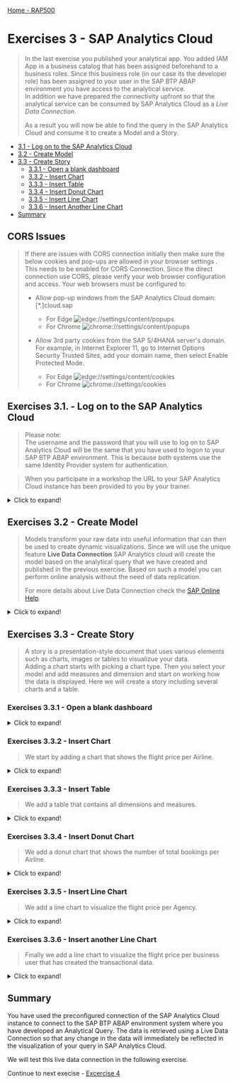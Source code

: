 [Home - RAP500](../../README.md#exercises)

# Exercises 3 - SAP Analytics Cloud
> In the last exercise you published your analytical app. You added IAM App in a business catalog that has been assigned beforehand to a business roles. Since this business role (in our case its the developer role) has been assigned to your user in the SAP BTP ABAP environment you have access to the analytical service.   
> In addition we have prepared the connectivity upfront so that the analytical service can be consumed by SAP Analytics Cloud as a *Live Data Connection*.
> 
> As a result you will now be able to find the query in the SAP Analytics Cloud and consume it to create a Model and a Story.

- [3.1 - Log on to the SAP Analytics Cloud](README.md#exercises-31---log-on-to-the-SAP-Analytics-Cloud)
- [3.2 - Create Model](README.md#exercises-32---create-model)  
- [3.3 - Create Story](README.md#exercises-33---create-story)  
   - [3.3.1 - Open a blank dashboard](README.md#exercises-331---Open-a-blank-dashboard)    
   - [3.3.2 - Insert Chart](README.md#exercises-332---insert-chart)    
   - [3.3.3 - Insert Table](README.md#exercises-333---insert-table)  
   - [3.3.4 - Insert Donut Chart](README.md#exercises-334---insert-donut-chart)  
   - [3.3.5 - Insert Line Chart](README.md#exercises-335---insert-line-chart) 
   - [3.3.6 - Insert Another Line Chart](README.md#exercises-336---insert-another-line-chart)
- [Summary](README.md#exercises/ex3#summary)   

## CORS Issues

> If there are issues with CORS connection initially then make sure the below cookies and pop-ups are allowed in your browser settings .
> This needs to be enabled for CORS Connection.
> Since the direct connection use CORS, please verify your web browser configuration and access.
> Your web browsers must be configured to:
>    -	Allow pop-up windows from the SAP Analytics Cloud domain: [*.]cloud.sap
>        - For Edge   ![edge://settings/content/popups](edge://settings/content/popups)
>        - For Chrome ![chrome://settings/content/popups](chrome://settings/content/popups)
>        
>    -	Allow 3rd party cookies from the SAP S/4HANA server's domain. For example, in Internet Explorer 11, go to Internet Options  Security  Trusted Sites, add your domain name, then select Enable Protected Mode.
>        -  For Edge ![edge://settings/content/cookies](edge://settings/content/cookies)
>        -  For Chrome ![chrome://settings/cookies](chrome://settings/cookies)


## Exercises 3.1. - Log on to the SAP Analytics Cloud

   > Please note:  
   > The username and the password that you will use to log on to SAP Analytics Cloud will be the same that you have used to logon to your SAP BTP ABAP environment. This is because both systems use the same Identity Provider system for authentication.
  
   > When you participate in a workshop the URL to your SAP Analytics Cloud instance has been provided to you by your trainer.   

<details>
  <summary>Click to expand!</summary>
  
1. Open the link to your SAP Analytics Cloud instance and use your username and password to connect to the SAP Analytics Cloud account.   
  
    ![login](images/2010.png)

[^Top of page](README.md) 

</details>

## Exercises 3.2 - Create Model

> Models transform your raw data into useful information that can then be used to create dynamic visualizations. Since we will use the unique feature **Live Data Connection** SAP Analytics cloud will create the model based on the analytical query that we have created and published in the previous exercise. 
> Based on such a model you can perform online analysis without the need of data replication.
> 
> For more details about Live Data Connection check the [SAP Online Help](https://help.sap.com/viewer/00f68c2e08b941f081002fd3691d86a7/release/en-US/5b4dad4d97664c41ae63bf1153e5e91e.html).  


<details>
  <summary>Click to expand!</summary>

1. Expand navigation bar by clicking on the **Hamburger icon**.

  ![navigation bar](images/2020.png)

2. Choose **Modeler** and then click **Live Data Model**

  ![live data](images/2030.png)

3. In the popup choose **SAP BW** for **System Type**

  ![system type](images/2040.png)
  
4. Choose **RAPWS** as **Connection** and login with your username and password that you use in the SAP BTP ABAP environment system in the second popup.

   > The connection **RAPWS** has been prepared beforehand. It uses a *communication arrangement* that has been created in the SAP BTP ABAP enviroment. The connection type is a *direct connection* that uses *SAML based Single Sign On*.  
   >  So when using this connection the user that is currently logged on to SAC in the browser will be used to authenticate to get access to the SAP BTP ABAP environment system that provides the analytical service.  

   >  Please note: If both systems do not use the same Identity Provider you will be prompted to enter your credentials of the SAP BTP ABAP environment system. Otherwise you will be automatically be logged on.  

  ![Logon screen that will popup if different IdP's are used](images/2050.png)
  
5. Select your created Query in the last exercise as **Data Source**. 

   > If your service does not show up in the list of available service you might have forgotten to press the button **Publish Locally** in your IAM app in ADT in [Excercise 2](../ex2/README.md).    
   

  ![data source](images/2060.png)
  
6. Click **OK** to continue. 
  
  ![ok](images/2070.png)
  
7. In the model you can check all Dimensions and Measures. Lets start with the measures.  

   > You can see all available measures and the number of decimal places that have been retrieved. 


  ![measures](images/2080.png)

8. We can also see the list of all dimensions that are part of the model. 

   > On the left hand side in the column *ID* we find the technical names of the dimension fields. The technical names are all UUIDs. This is because we used the annotation @Analytics.internalName: #LOCAL in all our dimension views. Using UUID's as technical names has benefits when the model is changed later.  
   > Right next to the technical names we find the descriptions of our dimension fields. The descriptions can be changed if wished or needed.  
   > Please note, that we are also able to group the dimensions by adding appropriate names in the column *Group*.  

  ![dimensions](images/2090.png)
  
  
9. Save the new model and enter the following values:

  - Name: **ZRAP500_####**
  - Description: **Model ####** 

  ![save](images/2100.png)
  
  Click **OK**

10. Check your model in the Modeler page. 

  ![modeler](images/2110.png)
  
  [^Top of page](README.md)
  
  </details>
  
  
## Exercises 3.3 - Create Story

> A story is a presentation-style document that uses various elements such as charts, images or tables to visualizue your data.  
> Adding a chart starts with picking a chart type. Then you select your model and add measures and dimension and start on working how the data is displayed.
> Here we will create a story including several charts and a table. 

### Exercises 3.3.1 - Open a blank dashboard

<details>
  <summary>Click to expand!</summary>

1. Expand navigation bar and click **Stories**.

  ![stories](images/2120.png)
  
2. Choose **Dashboard** as your template.

  ![template](images/2130.png)
  
3. A **Blank Dashboard** will be opened. 

  ![blank](images/2140.png)
  
4. Enter a **Dashboard Title** like **RAP500_####**.

   Now you can insert some charts or tables and use the model you created before based on your analytical query. 
 
[^Top of page](README.md) 

</details>

### Exercises 3.3.2 - Insert Chart

> We start by adding a chart that shows the flight price per Airline.

<details>
  <summary>Click to expand!</summary>
   
1. To insert a chart, click on the *chart icon* in the task menu and select your model with double clicking your model.

   ![insert chart](images/2150.png)
  
2. You can move the chart with click and drag around the page. 
  
   ![move chart](images/2160.png)

3. After you found a place for your chart, you need to add some measures and dimensions, which should be shown on the chart. You will find all settings on the right hand side under **Builder**.

   ![Builder](images/2170.png)

4. Open **+ Add Measure** and choose **Flight Price**. You will see the sum of all flight prices that have been booked on the chart.

   ![measure](images/2180.png)
  
5. Open **+ Add Dimension** and choose **Airline ID**. Now there is a chart which shows how the flight costs are distributed accross the different countries your customers live in.

   ![dimension](images/2190.png)
   
   > **Save your changes**  
   > Before adding more items to your story, you should save the story.
   
6. Click on save icon and choose **Save**.

    ![save](images/2250_small.png)
  
7. Enter following values and click **OK**

  - Name:  **RAP500_####_Story**
  - Description: **Story ###**
  
  ![story](images/2260.png)
  
8. You will find your new created story undre **Welcome to Stories**

  ![welcome](images/2270.png)

  [^Top of page](README.md)
  
 </details>

### Exercises 3.3.3 - Insert Table

> We add a table that contains all dimensions and measures.  

<details>
  <summary>Click to expand!</summary>
   
1. Go to your story and swich to the **Edit** mode by pressing the _Edit|View_ toggle button located in the upper right corner of the editor.

2. To insert a table, click on the *table icon*. A Table will be created and all dimensions and measures will be displayed. You can move the table, make it bigger. You can change dimensions and measures under **Builder**.
  
   ![table](images/2200.png)
  
   In the table you can find all data from your query, what you choose as **ROWS** or **COLUMNS**. We have just one dimension **CustomerCountry** in columns and all other dimensions are in rows. 

   ![columns](images/2210.png)
   
3. Click on save icon and choose **Save**.   

[^Top of page](README.md) 

</details>  

### Exercises 3.3.4 - Insert Donut Chart  

> We add a donut chart that shows the number of total bookings per Airline.

<details>
  <summary>Click to expand!</summary>
   
1. Insert another chart and choose **Donut** under **Builder -> Chart Structure**.

   ![donut](images/2220.png)
  
2. Choose **Total of Booking** under **+ Add Measure** and choose **Airline ID** under **Color** > **+ Add Dimension**. 

    > We now have a visualization how the booking costs are distributed accross the different airlines.  

    ![measure](images/2230.png)
   
    ![chart donut](images/2240.png)
    
3. Click on save icon and choose **Save**.    

[^Top of page](README.md) 

</details>


### Exercises 3.3.5 - Insert Line Chart  

> We add a line chart to visualize the flight price per Agency.

<details>
  <summary>Click to expand!</summary>
   
1. Insert another chart and choose **Line** under **Builder -> Chart Structure -> Trend** .

   ![line](images/2275.png)
  
2. Choose **Flight Price** under **+ Add Measure -> Left Y-Axis** and choose **Agency ID** under **+ Add Dimension**. 

    ![measure](images/2280.png)
   
3. Click on save icon and choose **Save**.

[^Top of page](README.md) 

</details>

### Exercises 3.3.6 - Insert another Line Chart  

> Finally we add a line chart to visualize the flight price per business user that has created the transactional data.

<details>
  <summary>Click to expand!</summary>
   
1. Insert another chart and choose **Line** under **Builder -> Chart Structure -> Trend** .

   ![donut](images/2285.png)
  
2. Choose **Flight Price** under **+ Add Measure -> Left Y-Axis** and choose **Loc. Changed By** under **+ Add Dimension**. 

    ![measure](images/2290.png)

3. Click on save icon and choose **Save**.

[^Top of page](README.md) 

</details>



  

## Summary

You have used the preconfigured connection of the SAP Analytics Cloud instance to connect to the SAP BTP ABAP environment system where you have developed an Analytical Query. The data is retrieved using a Live Data Connection so that any change in the data will immediately be reflected in the visualization of your query in SAP Analytics Cloud.  

We will test this live data connection in the following exercise.

Continue to next execise - [Excercise 4](../ex4/README.md)
  


























